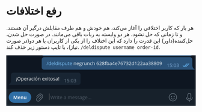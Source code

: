 # رفع اختلافات

هر بار که کاربر اختلافی را آغاز می‌کند، هم خودش و هم طرف مقابلش درگیر آن هستند. و تا زمانی که حل نشود، هر دو وابسته به ربات باقی می‌مانند. در صورت حل شدن، حل‌کننده(داور) این قدرت را دارد که این اختلاف را از یکی از کاربران یا هر دو(در صورت نیاز)، با تایپ دستور زیر حذف کند.
`/deldispute username order-id`.

![Deleting a Capture dispute](./assets/images/deldispute.png)
